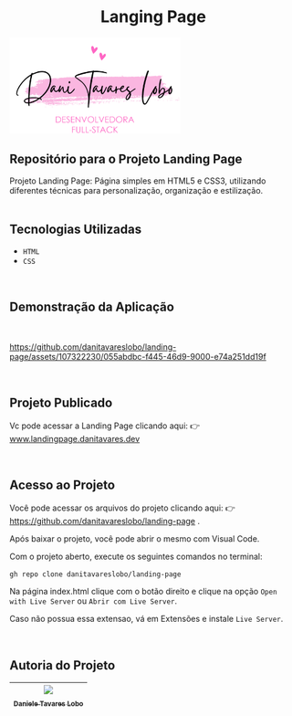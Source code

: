 <h1  align="center"> Langing Page </h1>

<img src="./imagens/danitl-logo.png" width="300" />

## Repositório para o Projeto Landing Page

Projeto Landing Page:
Página simples em HTML5 e CSS3, utilizando diferentes técnicas para personalização, organização e estilização.
<br>
<br>

## Tecnologias Utilizadas
- `HTML`
- `CSS`
<br>

## Demonstração da Aplicação
<br>


https://github.com/danitavareslobo/landing-page/assets/107322230/055abdbc-f445-46d9-9000-e74a251dd19f


<br>

## Projeto Publicado

Vc pode acessar a Landing Page clicando aqui: :point_right: www.landingpage.danitavares.dev

<br>

## Acesso ao Projeto

Você pode acessar os arquivos do projeto clicando aqui: :point_right:  https://github.com/danitavareslobo/landing-page . 

Após baixar o projeto, você pode abrir o mesmo com Visual Code.

Com o projeto aberto, execute os seguintes comandos no terminal:

```sh
gh repo clone danitavareslobo/landing-page 
```

Na página index.html clique com o botão direito e clique na opção `Open with Live Server` ou `Abrir com Live Server`.

Caso não possua essa extensao, vá em Extensões e instale `Live Server`.

<br>

## Autoria do Projeto

| [<img src="https://user-images.githubusercontent.com/107322230/230226213-2a6c2774-cace-453a-b78c-9bd57fe045a5.jpg" width= 150><br><sub>Daniele Tavares Lobo</sub>](https://github.com/danitavareslobo) |
| :----: |
